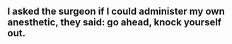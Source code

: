 ## I asked the surgeon if I could administer my own anesthetic, they said: go ahead, knock yourself out.